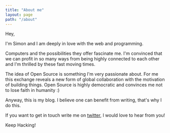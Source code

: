```yaml
---
title: "About me"
layout: page
path: "/about"
---
```


Hey,

I'm Simon and I am deeply in love with the web and programming.

Computers and the possibilities they offer fascinate me. I'm convinced that we can profit in so many ways from being highly connected to each other and I'm thrilled by these fast moving times.

The idea of Open Source is something I'm very passionate about. For me this exchange reveals a new form of global collaboration with the motivation of building things. Open Source is highly democratic and convinces me not to lose faith in humanity :)

Anyway, this is my blog. I believe one can benefit from writing, that's why I do this.

If you want to get in touch write me on [twitter](https://twitter.com/simon_rsp), I would love to hear from you!

Keep Hacking!